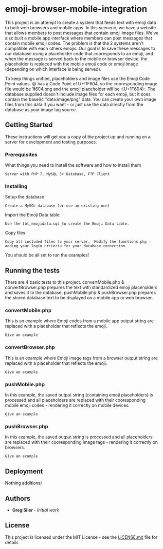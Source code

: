 # emoji-browser-mobile-integration

This project is an attempt to create a system that feeds text with emoji data to both web browsers and mobile apps.  In this scenerio, we have a website that allows members to post messages that contain emoji image files.  We've also built a mobile app interface where members can post messages that contain mobile emoji codes.  The problem is that the 2 systems aren't compatible with each others emojis.  Our goal is to save these messages to our database using a placeholder code that cooresponds to an emoji, and when the message is served back to the mobile or browser device, the placeholder is replaced with the mobile emoji code or emoji image (depending on which interface is being served).

To keep things unified, placeholders and image files use the Emoji Code Point values.  😄 has a Code Point of U+!1F604, so the cooresponding image file would be 1f604.png and the emoji placeholder will be :{U+1F604}:.  The database supplied doesn't include image files for each emoji, but it does contain the base64 "data:image/png" data.  You can create your own image files from this data if you want - or just use the data directly from the database as your image tag source.  

## Getting Started

These instructions will get you a copy of the project up and running on a server for development and testing purposes. 

### Prerequisites

What things you need to install the software and how to install them

```
Server with PHP 7, MySQL 5+ Database, FTP Client
```

### Installing

Setup the database

```
Create a MySQL database (or use an existing one)
```

Import the Emoji Data table

```
Use the tbl_emojidata.sql to create the Emoji Data table.
```

Copy files

```
Copy all included files to your server.  Modify the functions.php - adding your login criteria for your database connection.
```

You should be all set to run the examples!

## Running the tests

There are 4 basic tests to this project.  convertMobile.php & convertBrowser.php prepares the text with standardized emoji placeholders and saves it to the database.  pushMobile.php & pushBrowser.php prepares the stored database text to be displayed on a mobile app or web browser.

### convertMobile.php

This is an example where Emoji codes from a mobile app output string are replaced with a placeholder that reflects the emoji.  

```
Give an example
```

### convertBrowser.php

This is an example where Emoji image tags from a browser output string are replaced with a placeholder that reflects the emoji.  

```
Give an example
```

### pushMobile.php

In this example, the saved output string (containing emoji placeholders) is processed and all placeholders are replaced with their cooresponding mobile emoji codes - rendering it correctly on mobile devices.

```
Give an example
```

### pushBrowser.php

In this example, the saved output string is processed and all placeholders are replaced with their cooresponding image tags - rendering it correctly on browsers.

```
Give an example
```


## Deployment

Nothing additional

## Authors

* **Greg Siler** - *Initial work*

## License

This project is licensed under the MIT License - see the [LICENSE.md](LICENSE.md) file for details
